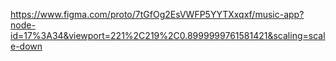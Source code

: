 https://www.figma.com/proto/7tGfOg2EsVWFP5YYTXxqxf/music-app?node-id=17%3A34&viewport=221%2C219%2C0.8999999761581421&scaling=scale-down
